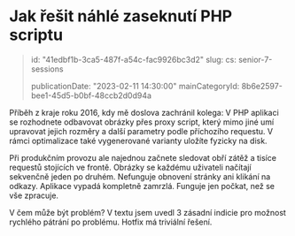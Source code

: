 Jak řešit náhlé zaseknutí PHP scriptu
======================================

> id: "41edbf1b-3ca5-487f-a54c-fac9926bc3d2"
> slug:
> 	cs: senior-7-sessions
>
> publicationDate: "2023-02-11 14:30:00"
> mainCategoryId: 8b6e2597-bee1-45d5-b0bf-48ccb2d0d94a

Příběh z kraje roku 2016, kdy mě doslova zachránil kolega: V PHP aplikaci se rozhodnete odbavovat obrázky přes proxy script, který mimo jiné umí upravovat jejich rozměry a další parametry podle příchozího requestu. V rámci optimalizace také vygenerované varianty uložíte fyzicky na disk.

Při produkčním provozu ale najednou začnete sledovat obří zátěž a tisíce requestů stojících ve frontě. Obrázky se každému uživateli načítají sekvenčně jeden po druhém. Nefunguje obnovení stránky ani klikání na odkazy. Aplikace vypadá kompletně zamrzlá. Funguje jen počkat, než se vše zpracuje.

V čem může být problém? V textu jsem uvedl 3 zásadní indicie pro možnost rychlého pátrání po problému. Hotfix má triviální řešení.
